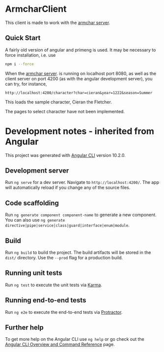 # ArmcharClient

This client is made to work with the
[armchar server](https://github.com/hgeorgsch/armchar).

## Quick Start

A fairly old version of angular and primeng is used. 
It may be necessary to force installation, i.e. use

```sh
npm i --force
```

When the 
[armchar server](https://github.com/hgeorgsch/armchar).
is running on localhost port 8080, as well as the client server
on port 4200 (as with the angular development server),
you can try, for instance,

```
http://localhost:4200/character?char=cieran&year=1222&season=Summer
```

This loads the sample character, Cieran the Fletcher.

The pages to select character have not been implemented.

# Development notes - inherited from Angular

This project was generated with [Angular CLI](https://github.com/angular/angular-cli) version 10.2.0.

## Development server

Run `ng serve` for a dev server. Navigate to `http://localhost:4200/`. The app will automatically reload if you change any of the source files.

## Code scaffolding

Run `ng generate component component-name` to generate a new component. You can also use `ng generate directive|pipe|service|class|guard|interface|enum|module`.

## Build

Run `ng build` to build the project. The build artifacts will be stored in the `dist/` directory. Use the `--prod` flag for a production build.

## Running unit tests

Run `ng test` to execute the unit tests via [Karma](https://karma-runner.github.io).

## Running end-to-end tests

Run `ng e2e` to execute the end-to-end tests via [Protractor](http://www.protractortest.org/).

## Further help

To get more help on the Angular CLI use `ng help` or go check out the [Angular CLI Overview and Command Reference](https://angular.io/cli) page.
